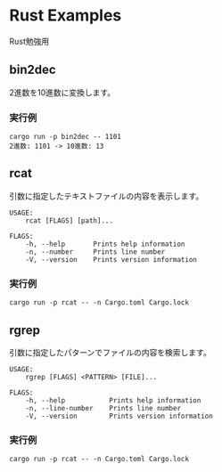 # Rust Examples
Rust勉強用
## bin2dec
2進数を10進数に変換します。
### 実行例
```
cargo run -p bin2dec -- 1101
2進数: 1101 -> 10進数: 13
```
## rcat
引数に指定したテキストファイルの内容を表示します。
```
USAGE:
    rcat [FLAGS] [path]...

FLAGS:
    -h, --help       Prints help information
    -n, --number     Prints line number
    -V, --version    Prints version information
```
### 実行例
```
cargo run -p rcat -- -n Cargo.toml Cargo.lock
```
## rgrep
引数に指定したパターンでファイルの内容を検索します。
```
USAGE:
    rgrep [FLAGS] <PATTERN> [FILE]...

FLAGS:
    -h, --help           Prints help information
    -n, --line-number    Prints line number
    -V, --version        Prints version information
```
### 実行例
```
cargo run -p rcat -- -n Cargo.toml Cargo.lock
```